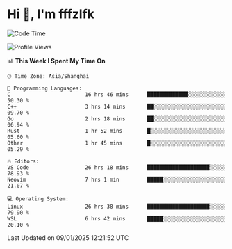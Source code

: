 # Hi 👋, I'm fffzlfk

<!--START_SECTION:waka-->
![Code Time](http://img.shields.io/badge/Code%20Time-1%2C113%20hrs%206%20mins-blue)

![Profile Views](http://img.shields.io/badge/Profile%20Views-0-blue)

📊 **This Week I Spent My Time On** 

```text
🕑︎ Time Zone: Asia/Shanghai

💬 Programming Languages: 
C                        16 hrs 46 mins      █████████████░░░░░░░░░░░░   50.30 % 
C++                      3 hrs 14 mins       ██░░░░░░░░░░░░░░░░░░░░░░░   09.70 % 
Go                       2 hrs 18 mins       ██░░░░░░░░░░░░░░░░░░░░░░░   06.94 % 
Rust                     1 hr 52 mins        █░░░░░░░░░░░░░░░░░░░░░░░░   05.60 % 
Other                    1 hr 45 mins        █░░░░░░░░░░░░░░░░░░░░░░░░   05.29 % 

🔥 Editors: 
VS Code                  26 hrs 18 mins      ████████████████████░░░░░   78.93 % 
Neovim                   7 hrs 1 min         █████░░░░░░░░░░░░░░░░░░░░   21.07 % 

💻 Operating System: 
Linux                    26 hrs 38 mins      ████████████████████░░░░░   79.90 % 
WSL                      6 hrs 42 mins       █████░░░░░░░░░░░░░░░░░░░░   20.10 % 
```


 Last Updated on 09/01/2025 12:21:52 UTC
<!--END_SECTION:waka-->
